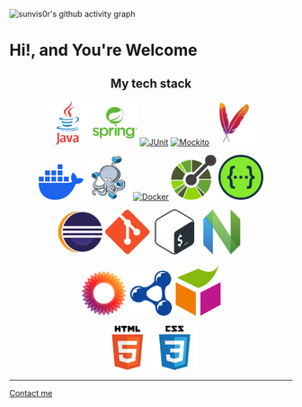 ![sunvis0r's github activity graph](https://github-readme-activity-graph.vercel.app/graph?username=sunvis0r&theme=github-compact&custom_title=sunvis0r's%20activity&area=true&hide_border=true&point=006400)

# Hi!, and You're Welcome

<h2 align="center">My tech stack</h2>
<p align="center">
<a href="https://www.java.com/"><img alt="Java" height="80px" src="https://github.com/devicons/devicon/blob/master/icons/java/java-original-wordmark.svg" /></a>
<a href="https://spring.io"><img alt="Spring Boot" height="80px"  src="https://github.com/devicons/devicon/blob/master/icons/spring/spring-original-wordmark.svg" /></a>
<a href="https://github.com/junit-team/junit5"><img alt="JUnit" height="80px" src="https://camo.githubusercontent.com/47ab606787e47aee8033b92c8f1d05c0e74b9b81904550f35a8f54e39f6c993b/68747470733a2f2f6a756e69742e6f72672f6a756e6974352f6173736574732f696d672f6a756e6974352d6c6f676f2e706e67" /></a>
<a href="https://github.com/mockito/mockito"><img alt="Mockito" height="80px" src="https://avatars.githubusercontent.com/u/2054056?s=200&v=4" /></a>
<a href="https://maven.apache.org/"><img alt="Maven" height="80px" src="https://raw.githubusercontent.com/devicons/devicon/ca28c779441053191ff11710fe24a9e6c23690d6/icons/maven/maven-original.svg" /></a>
</p>

<p align="center">
<a href="https://www.docker.com/"><img alt="Docker" width="80px" src="./img/docker.svg" /></a>
<a href="https://docs.docker.com/compose/"><img alt="Docker Compose" width="80px" src="./img/docker-compose.png" /></a>
<a href="https://github.com/plantuml/plantuml"><img alt="Docker" width="80px" src="https://avatars.githubusercontent.com/u/5711322?s=200&v=4" /></a>
<a href="https://github.com/OAI/OpenAPI-Specification"><img alt="OpenAPI" width="80px" src="https://raw.githubusercontent.com/devicons/devicon/ca28c779441053191ff11710fe24a9e6c23690d6/icons/openapi/openapi-original.svg" /></a>
<a href="https://swagger.io/"><img alt="Swagger" width="80px" src="https://raw.githubusercontent.com/devicons/devicon/ca28c779441053191ff11710fe24a9e6c23690d6/icons/swagger/swagger-original.svg" /></a>
</p>

<p align="center">
<a href="https://eclipseide.org/"><img alt="Eclipse IDE" width="80px" src="https://raw.githubusercontent.com/devicons/devicon/ca28c779441053191ff11710fe24a9e6c23690d6/icons/eclipse/eclipse-original.svg" /></a>
<a href="https://git-scm.com/"><img alt="Git" width="80px" src="https://github.com/devicons/devicon/blob/master/icons/git/git-plain.svg" /></a>
<a href="https://www.gnu.org/software/bash/"><img alt="Bash" width="80px" src="https://github.com/devicons/devicon/blob/master/icons/bash/bash-original.svg" /></a>
<a href="https://github.com/neovim/neovim"><img alt="NeoVim" width="80px" src="https://raw.githubusercontent.com/devicons/devicon/ca28c779441053191ff11710fe24a9e6c23690d6/icons/neovim/neovim-original.svg" /></a>
</p>

<p align="center">
<a href="https://www.mediawiki.org/wiki/MediaWiki"><img alt="MediaWiki" width="80px" src="./img/mediawiki.svg" /></a>
<a href="https://www.w3.org/TR/rdf12-concepts/"><img alt="Resource Description Framework" width="80px" src="./img/rdf.png" /></a>
<a href="https://www.w3.org/2001/sw/wiki/Main_Page"><img alt="Semantic Web" width="80px" src="./img/semanticweb.svg" /></a>
</p>

<p align="center">
<a href="https://html.spec.whatwg.org/dev/introduction.html"><img alt="HTML" height="80px" src="https://github.com/devicons/devicon/blob/master/icons/html5/html5-original-wordmark.svg" /></a>
<a href="https://www.w3.org/TR/CSS/"><img alt="CSS" height="80px" src="https://github.com/devicons/devicon/blob/master/icons/css3/css3-original-wordmark.svg" /></a>
</p>

----

[Contact me](https://gist.github.com/sunvis0r/fb2d9347516afadda9ef242e9b6d1516)
